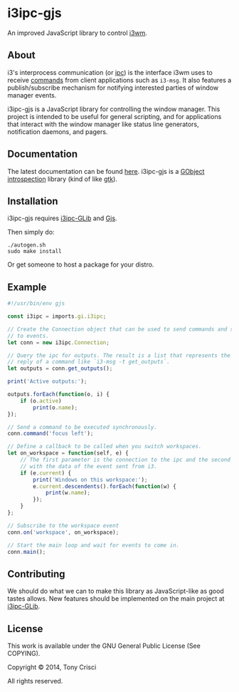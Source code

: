 # i3ipc-gjs

An improved JavaScript library to control [i3wm](http://i3wm.org).

## About

i3's interprocess communication (or [ipc](http://i3wm.org/docs/ipc.html)) is the interface i3wm uses to receive [commands](http://i3wm.org/docs/userguide.html#_list_of_commands) from client applications such as `i3-msg`. It also features a publish/subscribe mechanism for notifying interested parties of window manager events.

i3ipc-gjs is a JavaScript library for controlling the window manager. This project is intended to be useful for general scripting, and for applications that interact with the window manager like status line generators, notification daemons, and pagers.

## Documentation

The latest documentation can be found [here](http://dubstepdish.com/i3ipc-glib). i3ipc-gjs is a [GObject introspection](https://developer.gnome.org/gobject/stable/) library (kind of like [gtk](https://developer.gnome.org/)).

## Installation

i3ipc-gjs requires [i3ipc-GLib](https://github.com/acrisci/i3ipc-glib) and [Gjs](https://wiki.gnome.org/action/show/Projects/Gjs).

Then simply do:

```shell
./autogen.sh
sudo make install
```

Or get someone to host a package for your distro.

## Example

```JavaScript
#!/usr/bin/env gjs

const i3ipc = imports.gi.i3ipc;

// Create the Connection object that can be used to send commands and subscribe
// to events.
let conn = new i3ipc.Connection;

// Query the ipc for outputs. The result is a list that represents the parsed
// reply of a command like `i3-msg -t get_outputs`.
let outputs = conn.get_outputs();

print('Active outputs:');

outputs.forEach(function(o, i) {
    if (o.active)
        print(o.name);
});

// Send a command to be executed synchronously.
conn.command('focus left');

// Define a callback to be called when you switch workspaces.
let on_workspace = function(self, e) {
    // The first parameter is the connection to the ipc and the second is an object
    // with the data of the event sent from i3.
    if (e.current) {
        print('Windows on this workspace:');
        e.current.descendents().forEach(function(w) {
            print(w.name);
        });
    }
};

// Subscribe to the workspace event
conn.on('workspace', on_workspace);

// Start the main loop and wait for events to come in.
conn.main();
```

## Contributing

We should do what we can to make this library as JavaScript-like as good tastes allows. New features should be implemented on the main project at [i3ipc-GLib](https://github.com/acrisci/i3ipc-glib).

## License

This work is available under the GNU General Public License (See COPYING).

Copyright © 2014, Tony Crisci

All rights reserved.
